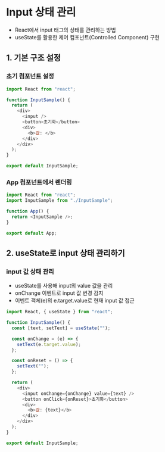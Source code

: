 # Input 상태 관리

- React에서 input 태그의 상태를 관리하는 방법
- useState를 활용한 제어 컴포넌트(Controlled Component) 구현

## 1. 기본 구조 설정

### 초기 컴포넌트 설정

```js
import React from "react";

function InputSample() {
  return (
    <div>
      <input />
      <button>초기화</button>
      <div>
        <b>값: </b>
      </div>
    </div>
  );
}

export default InputSample;
```

### App 컴포넌트에서 렌더링

```js
import React from "react";
import InputSample from "./InputSample";

function App() {
  return <InputSample />;
}

export default App;
```

## 2. useState로 input 상태 관리하기

### input 값 상태 관리

- useState를 사용해 input의 value 값을 관리
- onChange 이벤트로 input 값 변경 감지
- 이벤트 객체(e)의 e.target.value로 현재 input 값 접근

```js
import React, { useState } from "react";

function InputSample() {
  const [text, setText] = useState("");

  const onChange = (e) => {
    setText(e.target.value);
  };

  const onReset = () => {
    setText("");
  };

  return (
    <div>
      <input onChange={onChange} value={text} />
      <button onClick={onReset}>초기화</button>
      <div>
        <b>값: {text}</b>
      </div>
    </div>
  );
}

export default InputSample;
```
